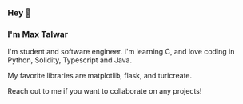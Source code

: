 ### Hey 👋
### I'm Max Talwar

<!--
**mmt3/mmt3** is a ✨ _special_ ✨ repository because its `README.md` (this file) appears on your GitHub profile.

Here are some ideas to get you started:

- 🔭 I’m currently working on ...
- 🌱 I’m currently learning ...
- 👯 I’m looking to collaborate on ...
- 🤔 I’m looking for help with ...
- 💬 Ask me about ...
- 📫 How to reach me: ...
- 😄 Pronouns: ...
- ⚡ Fun fact: ...
-->

I'm student and software engineer. 
I'm learning C, and love coding in Python, Solidity, Typescript and Java. 

My favorite libraries are matplotlib, flask, and turicreate. 

Reach out to me if you want to collaborate on any projects!
